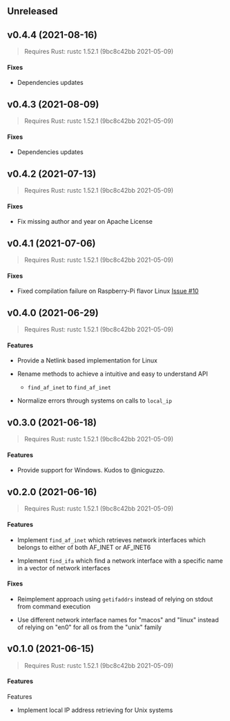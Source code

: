 ## Unreleased

<Empty>

<a name="v0.4.4"></a>
## v0.4.4 (2021-08-16)

> Requires Rust: rustc 1.52.1 (9bc8c42bb 2021-05-09)

#### Fixes

* Dependencies updates

<a name="v0.4.3"></a>
## v0.4.3 (2021-08-09)

> Requires Rust: rustc 1.52.1 (9bc8c42bb 2021-05-09)

#### Fixes

* Dependencies updates

<a name="v0.4.2"></a>
## v0.4.2 (2021-07-13)

> Requires Rust: rustc 1.52.1 (9bc8c42bb 2021-05-09)

#### Fixes

* Fix missing author and year on Apache License

<a name="v0.4.1"></a>
## v0.4.1 (2021-07-06)

> Requires Rust: rustc 1.52.1 (9bc8c42bb 2021-05-09)

#### Fixes

* Fixed compilation failure on Raspberry-Pi flavor Linux [Issue #10](https://github.com/LeoBorai/local-ip-address/issues/10)

<a name="v0.4.0"></a>
## v0.4.0 (2021-06-29)

> Requires Rust: rustc 1.52.1 (9bc8c42bb 2021-05-09)

#### Features

* Provide a Netlink based implementation for Linux

* Rename methods to achieve a intuitive and easy to understand API
  * `find_af_inet` to `find_af_inet`

* Normalize errors through systems on calls to `local_ip`

<a name="v0.3.0"></a>
## v0.3.0 (2021-06-18)

> Requires Rust: rustc 1.52.1 (9bc8c42bb 2021-05-09)

#### Features

* Provide support for Windows. Kudos to @nicguzzo.

<a name="v0.2.0"></a>
## v0.2.0 (2021-06-16)

> Requires Rust: rustc 1.52.1 (9bc8c42bb 2021-05-09)

#### Features

* Implement `find_af_inet` which retrieves network interfaces which
belongs to either of both AF_INET or AF_INET6

* Implement `find_ifa` which find a network interface with a specific
name in a vector of network interfaces

#### Fixes

* Reimplement approach using `getifaddrs` instead of relying on stdout
from command execution

* Use different network interface names for "macos" and "linux" instead
of relying on "en0" for all os from the "unix" family

<a name="v0.2.0"></a>
## v0.1.0 (2021-06-15)

> Requires Rust: rustc 1.52.1 (9bc8c42bb 2021-05-09)

#### Features

Features

* Implement local IP address retrieving for Unix systems
